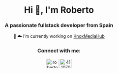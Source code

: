 <h1 align="center">Hi 👋, I'm Roberto</h1>
<h3 align="center">A passionate fullstack developer from Spain</h3>

<p align="center">
  🎥 ☁️ I’m currently working on <a href="www.knoxmediahub.com">KnoxMediaHub</a>
</p>
<h3 align="center">Connect with me:</h3>
<p align="center">
<a href="https://linkedin.com/in/robertofernandezdiaz" target="blank"><img align="center" src="https://raw.githubusercontent.com/rahuldkjain/github-profile-readme-generator/master/src/images/icons/Social/linked-in-alt.svg" alt="robertofernandezdiaz" height="30" width="40" /></a>
<a href="https://stackoverflow.com/users/4110708" target="blank"><img align="center" src="https://raw.githubusercontent.com/rahuldkjain/github-profile-readme-generator/master/src/images/icons/Social/stack-overflow.svg" alt="4110708" height="30" width="40" /></a>
</p>
